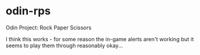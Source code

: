 # odin-rps
Odin Project: Rock Paper Scissors

I think this works - for some reason the in-game alerts aren't working but it seems to play them through reasonably okay...
